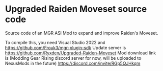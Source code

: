 # Upgraded Raiden Moveset source code
Source code of an MGR ASI Mod to expand and improve Raiden's Moveset.

To compile this, you need Visual Studio 2022 and https://github.com/Frouk3/mgr-plugin-sdk
Update server is https://github.com/Ryxden/Upgraded-Raiden-Moveset 
Mod download link is (Modding Gear Rising discord server for now, will be uploaded to NexusMods in the future) https://discord.com/invite/RGp5QJHkqm
